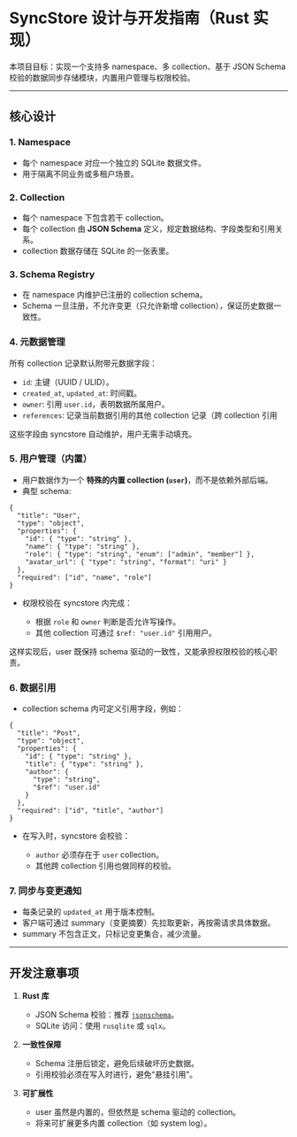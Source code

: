 # SyncStore 设计与开发指南（Rust 实现）

本项目目标：实现一个支持多 namespace、多 collection、基于 JSON Schema 校验的数据同步存储模块，内置用户管理与权限校验。

---

## 核心设计

### 1. Namespace

* 每个 namespace 对应一个独立的 SQLite 数据文件。
* 用于隔离不同业务或多租户场景。

### 2. Collection

* 每个 namespace 下包含若干 collection。
* 每个 collection 由 **JSON Schema** 定义，规定数据结构、字段类型和引用关系。
* collection 数据存储在 SQLite 的一张表里。

### 3. Schema Registry

* 在 namespace 内维护已注册的 collection schema。
* Schema 一旦注册，不允许变更（只允许新增 collection），保证历史数据一致性。

### 4. 元数据管理

所有 collection 记录默认附带元数据字段：

* `id`: 主键（UUID / ULID）。
* `created_at`, `updated_at`: 时间戳。
* `owner`: 引用 `user.id`，表明数据所属用户。
* `references`: 记录当前数据引用的其他 collection 记录（跨 collection 引用

这些字段由 syncstore 自动维护，用户无需手动填充。

### 5. 用户管理（内置）

* 用户数据作为一个 **特殊的内置 collection (`user`)**，而不是依赖外部后端。
* 典型 schema:

```jsonc
{
  "title": "User",
  "type": "object",
  "properties": {
    "id": { "type": "string" },
    "name": { "type": "string" },
    "role": { "type": "string", "enum": ["admin", "member"] },
    "avatar_url": { "type": "string", "format": "uri" }
  },
  "required": ["id", "name", "role"]
}
```

* 权限校验在 syncstore 内完成：

  * 根据 `role` 和 `owner` 判断是否允许写操作。
  * 其他 collection 可通过 `$ref: "user.id"` 引用用户。

这样实现后，user 既保持 schema 驱动的一致性，又能承担权限校验的核心职责。

### 6. 数据引用

* collection schema 内可定义引用字段，例如：

```jsonc
{
  "title": "Post",
  "type": "object",
  "properties": {
    "id": { "type": "string" },
    "title": { "type": "string" },
    "author": {
      "type": "string",
      "$ref": "user.id"
    }
  },
  "required": ["id", "title", "author"]
}
```

* 在写入时，syncstore 会校验：

  * `author` 必须存在于 `user` collection。
  * 其他跨 collection 引用也做同样的校验。

### 7. 同步与变更通知

* 每条记录的 `updated_at` 用于版本控制。
* 客户端可通过 summary（变更摘要）先拉取更新，再按需请求具体数据。
* summary 不包含正文，只标记变更集合，减少流量。

---

## 开发注意事项

1. **Rust 库**

   * JSON Schema 校验：推荐 [`jsonschema`](https://crates.io/crates/jsonschema)。
   * SQLite 访问：使用 `rusqlite` 或 `sqlx`。

2. **一致性保障**

   * Schema 注册后锁定，避免后续破坏历史数据。
   * 引用校验必须在写入时进行，避免“悬挂引用”。

3. **可扩展性**

   * user 虽然是内置的，但依然是 schema 驱动的 collection。
   * 将来可扩展更多内置 collection（如 system log）。
